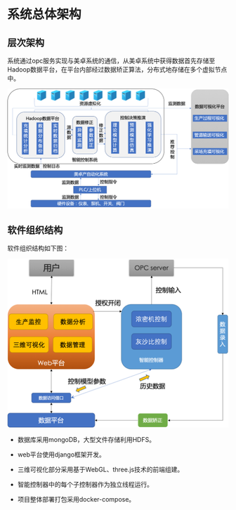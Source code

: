 # 系统总体架构

## 层次架构

系统通过opc服务实现与美卓系统的通信，从美卓系统中获得数据首先存储至Hadoop数据平台，在平台内部经过数据矫正算法，分布式地存储在多个虚拟节点中。

![总体架构](系统架构规划.assets/总体架构-3764873.png)



## 软件组织结构

软件组织结构如下图：



![软件结构图](系统架构规划.assets/软件结构图-3756816.png)



- 数据库采用mongoDB，大型文件存储利用HDFS。
- web平台使用django框架开发。
- 三维可视化部分采用基于WebGL、three.js技术的前端组建。
- 智能控制器中的每个子控制器作为独立线程运行。

- 项目整体部署打包采用docker-compose。